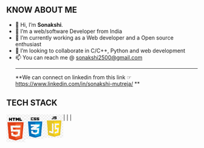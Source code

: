 ## KNOW ABOUT ME
- 👋 Hi, I’m <b>Sonakshi</b>.
- 👀 I’m a web/software Developer from India
- 🌱 I’m currently working as a Web developer and a Open source enthusiast
- 💞️ I’m looking to collaborate in C/C++, Python and web development
- 📫 You can reach me @ sonakshi2500@gmail.com
<br><hr>
**We can connect on linkedin from this link ☞
https://www.linkedin.com/in/sonakshi-mutreja/ **

## TECH STACK
| <img src="img/HTML.PNG" width=50px style="float:left !important;">  | <img src="img/CSS.png" width=50px style="float:left !important;"> | <img src="img/JS.png" width=50px style="float:left !important;">


